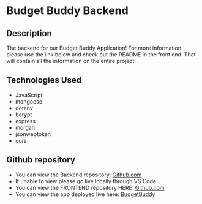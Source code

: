 # Budget Buddy Backend 

## Description
The backend for our Budget Buddy Application! For more information please use the link below and check out the README in the front end. That will contain all the information on the entire project.

## <a name="technologiesused"></a>Technologies Used
* JavaScript
* mongoose 
* dotenv
* bcrypt
* express
* morgan 
* jsonwebtoken
* cors


## Github repository
* You can view the Backend repository:
[Github.com](https://github.com/gerol-r/budget-buddy-backend-2)
* If unable to view please go live locally through VS Code
* You can view the FRONTEND repository HERE:
[Github.com](https://github.com/gerol-r/budget-buddy-front-end)
* You can view the app deployed live here:
[BudgetBuddy](https://the-budget-buddy-app.netlify.app/)

